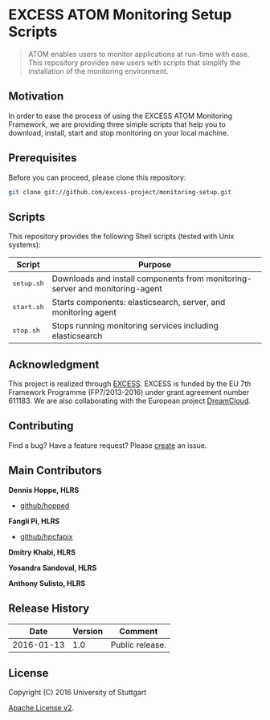 # EXCESS ATOM Monitoring Setup Scripts

> ATOM enables users to monitor applications at run-time with ease. This repository provides new users with scripts that simplify the installation of the monitoring environment.


## Motivation
In order to ease the process of using the EXCESS ATOM Monitoring Framework, we are providing three simple scripts that help you to download, install, start and stop monitoring on your local machine.


## Prerequisites

Before you can proceed, please clone this repository:

```bash
git clone git://github.com/excess-project/monitoring-setup.git
```

## Scripts

This repository provides the following Shell scripts (tested with Unix systems):

| Script               | Purpose                                                                       |
| -------------------- | ----------------------------------------------------------------------------- |
| <pre>setup.sh</pre>  | Downloads and install components from monitoring-server and monitoring-agent  |
| <pre>start.sh</pre>  | Starts components: elasticsearch, server, and monitoring agent                |
| <pre>stop.sh</pre>   | Stops running monitoring services including elasticsearch                     |


## Acknowledgment

This project is realized through [EXCESS][excess]. EXCESS is funded by the EU 7th
Framework Programme (FP7/2013-2016) under grant agreement number 611183. We are
also collaborating with the European project [DreamCloud][dreamcloud].


## Contributing
Find a bug? Have a feature request?
Please [create](https://github.com/excess-project/monitoring-setup/website/issues) an issue.


## Main Contributors

**Dennis Hoppe, HLRS**
+ [github/hopped](https://github.com/hopped)

**Fangli Pi, HLRS**
+ [github/hpcfapix](https://github.com/hpcfapix)

**Dmitry Khabi, HLRS**

**Yosandra Sandoval, HLRS**

**Anthony Sulisto, HLRS**


## Release History

| Date        | Version | Comment          |
| ----------- | ------- | ---------------- |
| 2016-01-13  | 1.0     | Public release.  |


## License
Copyright (C) 2016 University of Stuttgart

[Apache License v2](LICENSE).


[agent]: https://github.com/excess-project/monitoring-agent
[excess]: http://www.excess-project.eu
[dreamcloud]: http://www.dreamcloud-project.eu
